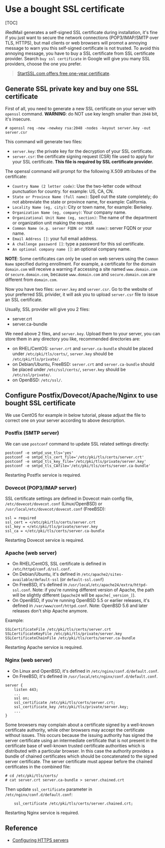 # Use a bought SSL certificate

[TOC]

iRedMail generates a self-signed SSL certificate during installation, it's
fine if you just want to secure the network connections (POP3/IMAP/SMTP over
TLS, HTTPS), but mail clients or web browsers will promot a annoying message
to warn you this self-signed certificate is not trusted. To avoid this
annoying message, you have to buy a SSL certificate from SSL certificate
provider. Search `buy ssl certificate` in Google will give you many SSL
providers, choose the one you prefer.

> [StartSSL.com offers free one-year certificate](http://www.startssl.com/?app=1).

## Generate SSL private key and buy one SSL certificate

First of all, you need to generate a new SSL certificate on your server
with `openssl` command. __WARNING__: do NOT use key length smaller than `2048` bit,
it's insecure.

```
# openssl req -new -newkey rsa:2048 -nodes -keyout server.key -out server.csr
```

This command will generate two files:

* `server.key`: the private key for the decryption of your SSL certificate.
* `server.csr`: the certificate signing request (CSR) file used to apply
  for your SSL certificate. __This file is required by SSL certificate
  provider.__

The openssl command will prompt for the following X.509 attributes of the
certificate:

* `Country Name (2 letter code)`: Use the two-letter code without punctuation
  for country. for example: US, CA, CN.
* `State or Province Name (full name)`: Spell out the state completely; do not
  abbreviate the state or province name, for example: California.
* `Locality Name (eg, city)`: City or town name, for example: Berkeley.
* `Organization Name (eg, company)`: Your company name.
* `Organizational Unit Name (eg, section)`: The name of the department or 
  organization unit making the request.
* `Common Name (e.g. server FQDN or YOUR name)`: server FQDN or your name.
* `Email Address []`: your full email address.
* `A challenge password []`: type a password for this ssl certificate.
* `An optional company name []`: an optional company name.

__NOTE__: Some certificates can only be used on web servers using the `Common Name`
specified during enrollment. For example, a certificate for the domain
`domain.com` will receive a warning if accessing a site named `www.domain.com`
or `secure.domain.com`, because `www.domain.com` and `secure.domain.com` are
different from `domain.com`.

Now you have two files: `server.key` and `server.csr`. Go to the website of
your preferred SSL privider, it will ask you to upload `server.csr` file to
issue an SSL certificate.

Usually, SSL provider will give you 2 files:

* server.crt
* server.ca-bundle

We need above 2 files, and `server.key`. Upload them to your server, you can
store them in any directory you like, recommended directories are:

* on RHEL/CentOS: `server.crt` and `server.ca-bundle` should be placed under
  `/etc/pki/tls/certs/`, `server.key` should be `/etc/pki/tls/private/`.
* on Debian/Ubuntu, FreeBSD: `server.crt` and `server.ca-bundle` should be
  placed under `/etc/ssl/certs/`, `server.key` should be `/etc/ssl/private/`.
* on OpenBSD: `/etc/ssl/`.

## Configure Postfix/Dovecot/Apache/Nginx to use bought SSL certificate

We use CentOS for example in below tutorial, please adjust the file to correct
one on your server according to above description.

### Postfix (SMTP server)

We can use `postconf` command to update SSL related settings directly:
```
postconf -e smtpd_use_tls='yes'
postconf -e smtpd_tls_cert_file='/etc/pki/tls/certs/server.crt'
postconf -e smtpd_tls_key_file='/etc/pki/tls/private/server.key'
postconf -e smtpd_tls_CAfile='/etc/pki/tls/certs/server.ca-bundle'
```

Restarting Postfix service is required.

### Dovecot (POP3/IMAP server)

SSL certificate settings are defined in Dovecot main config file,
`/etc/dovecot/dovecot.conf` (Linux/OpenBSD) or
`/usr/local/etc/dovecot/dovecot.conf` (FreeBSD):

```
ssl = required
ssl_cert = </etc/pki/tls/certs/server.crt
ssl_key = </etc/pki/tls/private/server.key
ssl_ca = </etc/pki/tls/certs/server.ca-bundle
```

Restarting Dovecot service is required.

### Apache (web server)

* On RHEL/CentOS, SSL certificate is defined in `/etc/httpd/conf.d/ssl.conf`.
* On Debian/Ubuntu, it's defined in `/etc/apache2/sites-available/default-ssl`
  (or `default-ssl.conf`)
* On FreeBSD, it's defined in `/usr/local/etc/apache24/extra/httpd-ssl.conf`. Note:
  if you're running different version of Apache, the path will be slightly
  different (`apache24` will be `apache[_version_]`).
* On OpenBSD, if you're running OpenBSD 5.5 or earlier releases, it's defined
  in `/var/www/conf/httpd.conf`. Note: OpenBSD 5.6 and later releases don't
  ship Apache anymore.

Example:

```
SSLCertificateFile /etc/pki/tls/certs/server.crt
SSLCertificateKeyFile /etc/pki/tls/private/server.key
SSLCertificateChainFile /etc/pki/tls/certs/server.ca-bundle
```

Restarting Apache service is required.

### Nginx (web server)

* On Linux and OpenBSD, it's defined in `/etc/nginx/conf.d/default.conf`.
* On FreeBSD, it's defined in `/usr/local/etc/nginx/conf.d/default.conf`.

```
server {
    listen 443;
    ...
    ssl on;
    ssl_certificate /etc/pki/tls/certs/server.crt;
    ssl_certificate_key /etc/pki/tls/private/server.key;
    ...
}
```

Some browsers may complain about a certificate signed by a well-known
certificate authority, while other browsers may accept the certificate without
issues. This occurs because the issuing authority has signed the server
certificate using an intermediate certificate that is not present in the
certificate base of well-known trusted certificate authorities which is
distributed with a particular browser. In this case the authority provides a
bundle of chained certificates which should be concatenated to the signed
server certificate. The server certificate must appear before the chained
certificates in the combined file:

```
# cd /etc/pki/tls/certs/
# cat server.crt server.ca-bundle > server.chained.crt
```

Then update `ssl_certificate` parameter in `/etc/nginx/conf.d/default.conf`:
```
    ssl_certificate /etc/pki/tls/certs/server.chained.crt;
```

Restarting Nginx service is required.

## Reference

* [Configuring HTTPS servers](http://nginx.org/en/docs/http/configuring_https_servers.html)
